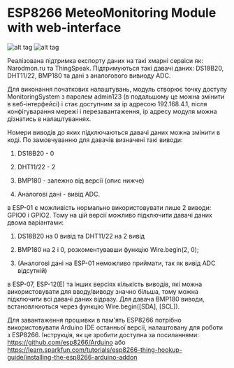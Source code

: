 # ESP8266 MeteoMonitoring Module with web-interface

![alt tag](https://habrastorage.org/files/534/1b8/ec6/5341b8ec6aca4be5a98198a8218210de.PNG)
![alt tag](https://habrastorage.org/files/5af/e07/81f/5afe0781fa8245e7bd4ed50a54437ec5.png) 

Реалізована підтримка експорту даних на такі хмарні сервіси як: Narodmon.ru та ThingSpeak. Підтримуються такі давачі даних: DS18B20, DHT11/22, BMP180 та дані з аналогового вивиоду ADC.

Для виконання початкових налаштувань, модуль створює точку доступу MonitoringSystem з паролем admin123 (в подальшому це можна змінити в веб-інтерфейсі) і стає доступним за ip адресою 192.168.4.1, після конфігуварання мережі і перезавантаження, ip адресу модуля можна дізнатись в налаштуваннях.

Номери виводів до яких підключаються давачі даних можна змінити в коді.
По замовчуванню для давачів визначені такі виводи:

1. DS18B20 - 0

2. DHT11/22 - 2

3. BMP180 - залежно від версії (опис нижче)

4. Аналогові дані - вивід ADC.

в ESP-01 є можливість нормально використовувати лише 2 виводи: GPIO0 і GPIO2. Тому на цій версії можливо підключити давачі даних двома варіантами:

1. DS18B20 на 0 вивід та
   DHT11/22 на 2 вивід

2. BMP180 на 2 і 0, розкоментувавши функцію Wire.begin(2, 0);

3. (Аналогові дані на ESP-01 неможливо приймати, так як вивід ADC відсутній)

в ESP-07, ESP-12(E) та інших версіях кількість виводів, які можна використовувати для вводу/виводу значно більша, тому можна підключити всі давачі даних відразу. Для давача BMP180 виводи, встановлюються через функцію Wire.begin([SDA], [SCL]).


Для завантаження прошивки в пам'ять ESP8266 потрібно використовувати Arduino IDE останньої версії, налаштовану для роботи з ESP8266.
Інструкція, як це зробити доступна за посиланнями: https://github.com/esp8266/Arduino або https://learn.sparkfun.com/tutorials/esp8266-thing-hookup-guide/installing-the-esp8266-arduino-addon
